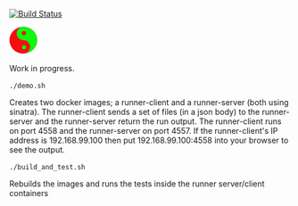 
[![Build Status](https://travis-ci.org/cyber-dojo/runner.svg?branch=master)](https://travis-ci.org/cyber-dojo/runner)

<img src="https://raw.githubusercontent.com/cyber-dojo/nginx/master/images/home_page_logo.png" alt="cyber-dojo yin/yang logo" width="50px" height="50px"/>

Work in progress.

```
./demo.sh
```

Creates two docker images; a runner-client and a runner-server (both using sinatra).
The runner-client sends a set of files (in a json body) to the runner-server and the
runner-server return the run output. The runner-client runs on port 4558 and the runner-server
on port 4557. If the runner-client's IP address is 192.168.99.100 then put
192.168.99.100:4558 into your browser to see the output.

```
./build_and_test.sh
```

Rebuilds the images and runs the tests inside the runner server/client containers
